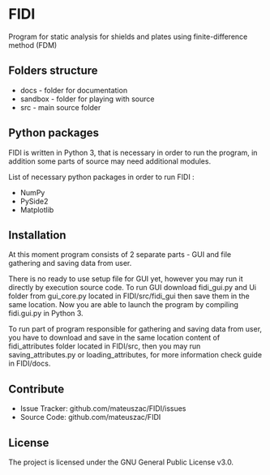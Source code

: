 # FIDI
 Program for static analysis for shields and plates using  finite-difference method (FDM)

## Folders structure

* docs - folder for documentation
* sandbox - folder for playing with source
* src  - main source folder

Python packages
-------------------------

FIDI is written in Python 3, that is necessary in order to run the program,
in addition some parts of source may need additional modules.

List of necessary python packages in order to run FIDI :
* NumPy
* PySide2
* Matplotlib

Installation
------------

At this moment program consists of 2 separate parts - GUI and file gathering and
saving data from user.

There is no ready to use setup file for GUI yet, however you may run it directly
by execution source code.
To run GUI download fidi_gui.py and Ui folder from gui_core.py located in FIDI/src/fidi_gui
then save them in the same location. Now you are able to launch the program by compiling 
fidi.gui.py in Python 3. 

To run part of program responsible for gathering and saving data from user, you have to 
download and save in the same location content of fidi_attributes folder located in FIDI/src,
then you may run saving_attributes.py or loading_attributes, for more information check guide
in FIDI/docs.

Contribute
----------

- Issue Tracker: github.com/mateuszac/FIDI/issues
- Source Code: github.com/mateuszac/FIDI

License
-------

The project is licensed under the GNU General Public License v3.0.
